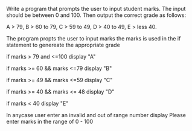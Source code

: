 Write a program that prompts the user to input student marks. The input should be between 0 and 100. Then output the correct grade as follows: 

A > 79, B > 60 to 79, C > 59 to 49, D > 40 to 49, E > less 40.

The program propts the user to input marks
the marks is used in the if statement to genereate the appropriate grade 

if marks > 79 and <=100
    display "A" 

if marks >= 60 && marks <=79
    display "B"

if marks >= 49 && marks <=59
    display "C"

if marks >= 40 && marks <= 48
    display "D"

if marks < 40
    display "E" 


In anycase user enter an invalid and out of range number 
display Please enter marks in the range of 0 - 100